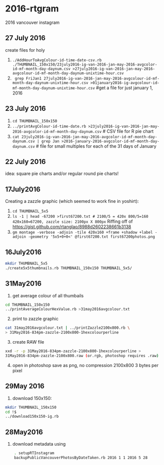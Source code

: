# 2016-rtgram
2016 vancouver instagram 

## 27 July 2016
create files for holy

1. ```./AddHourToAvgColour-id-time-date-csv.rb  ./THUMBNAIL_150x150/23july2016-ig-van-2016-jan-may-2016-avgcolor-id-mf-month-day-daynum.csv >27july2016-ig-van-2016-jan-may-2016-avgcolour-id-mf-month-day-daynum-unixtime-hour.csv```
1. ``` grep FriJan1 27july2016-ig-van-2016-jan-may-2016-avgcolour-id-mf-month-day-daynum-unixtime-hour.csv >01january2016-ig-avgcolour-id-mf-month-day-daynum-unixtime-hour.csv``` #get a file for just january 1, 2016


## 23 July 2016

1. ```cd THUMBNAIL_150x150```
1. ```../printAvgColour-id-time-date.rb >23july2016-ig-van-2016-jan-may-2016-avgcolor-id-mf-month-day-daynum.csv``` # CSV file for R pie chart
1. ```cat 23july2016-ig-van-2016-jan-may-2016-avgcolor-id-mf-month-day-daynum.csv | grep Jan >2016-january-2016-avgcolor-id-mf-month-day-daynum.csv``` # file for small multiples for each of the 31 days of January

## 22 July 2016

idea: square pie charts and/or regular round pie charts!

## 17July2016

Creating a zazzle graphic (which seemed to work fine in yoshirt):

1. ```cd THUMBNAIL_5x5```
2. ```ls -1 | head -67200 >first67200.txt # 2100/5 = 420x 800/5=160 420x160=67200, zazzle size: 2100px X 800px``` Riffing off of https://gist.github.com/rtanglao/8988d2602238661b3138
3. ```gm montage -verbose -adjoin -tile 420x160 +frame +shadow +label -adjoin -geometry '5x5+0+0<' @first67200.txt first67200photos.png```

## 16July2016
```sh
mkdir THUMBNAIL_5x5
./create5x5thumbnails.rb THUMBNAIL_150x150 THUMBNAIL_5x5/
```
## 31May2016

1. get average colour of all thumbails
```sh
cd THUMBNAIL_150x150
../printAverageColourHexValue.rb >31may2016avgcolour.txt
```
2. print to zazzle graphic
```sh
cat 31may2016avgcolour.txt | ../printZazzle2100x800.rb \
> 31May2016-834pm-zazzle-2100x800-1hexcolourperline
```
3. create RAW file
```sh
xxd -r -p 31May2016-834pm-zazzle-2100x800-1hexcolourperline >
31May2016-834pm-zazzle-2100x800.raw (or.rgb, photoshop requires .raw)
```
4. open in photoshop save as png, no compression 2100x800 3 bytes per pixel

## 29May 2016
1. download 150x150:
```sh
mkdir THUMBNAIL_150x150
cd !$
../download150x150-ig.rb
```

## 28May2016

1. download metadata using
```sh
    . setupRTInstagram
    backupPublicVancouverPhotosByDateTaken.rb 2016 1 1 2016 5 28
```
